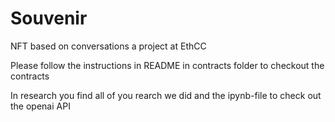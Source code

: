 # Souvenir
NFT based on conversations a project at EthCC 

<p>Please follow the instructions in README in contracts folder to checkout the contracts</p>

<p>In research you find all of you rearch we did and the ipynb-file to check out the openai API</p>

